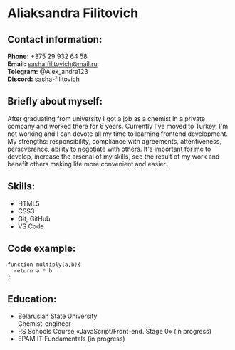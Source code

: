 # Aliaksandra Filitovich

## Contact information:

**Phone:** +375 29 932 64 58  
**Email:** sasha.filitovich@mail.ru  
**Telegram:** @Alex_andra123  
**Discord:** sasha-filitovich

## Briefly about myself:

After graduating from university I got a job as a chemist in a private company and worked there for 6 years. Currently I've moved to Turkey, I'm not working and I can devote all my time to learning frontend development.  
My strengths: responsibility, compliance with agreements, attentiveness, perseverance, ability to negotiate with others. It's important for me to develop, increase the arsenal of my skills, see the result of my work and benefit others making life more convenient and easier.

## Skills:

- HTML5
- CSS3
- Git, GitHub
- VS Code

## Code example:

```
function multiply(a,b){
  return a * b
}
```

## Education:

- Belarusian State University  
  Chemist-engineer
- RS Schools Course «JavaScript/Front-end. Stage 0» (in progress)
- EPAM IT Fundamentals (in progress)
